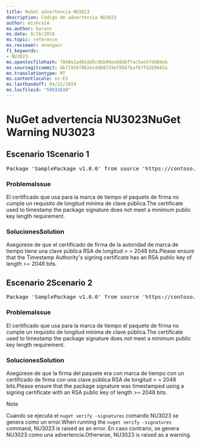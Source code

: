 ```yaml
---
title: NuGet advertencia NU3023
description: Código de advertencia NU3023
author: mishra14
ms.author: karann
ms.date: 8/16/2018
ms.topic: reference
ms.reviewer: anangaur
f1_keywords:
- NU3023
ms.openlocfilehash: 7848a1a402dd5c9bb99ea68dbffac5ee57dd84eb
ms.sourcegitcommit: 6b71926f062ecddb8729ef8567baf67fd269642a
ms.translationtype: MT
ms.contentlocale: es-ES
ms.lasthandoff: 04/22/2019
ms.locfileid: "59931610"
---
```

# <a name="nuget-warning-nu3023"></a><span data-ttu-id="38fdd-103">NuGet advertencia NU3023</span><span class="sxs-lookup"><span data-stu-id="38fdd-103">NuGet Warning NU3023</span></span>

## <a name="scenario-1"></a><span data-ttu-id="38fdd-104">Escenario 1</span><span class="sxs-lookup"><span data-stu-id="38fdd-104">Scenario 1</span></span>

<pre>Package 'SamplePackage v1.0.0' from source 'https://contoso.com/index.json': The timestamp certificate does not meet a minimum public key length requirement.</pre>

### <a name="issue"></a><span data-ttu-id="38fdd-105">Problema</span><span class="sxs-lookup"><span data-stu-id="38fdd-105">Issue</span></span>

<span data-ttu-id="38fdd-106">El certificado que usa para la marca de tiempo el paquete de firma no cumple un requisito de longitud mínima de clave pública.</span><span class="sxs-lookup"><span data-stu-id="38fdd-106">The certificate used to timestamp the package signature does not meet a minimum public key length requirement.</span></span>


### <a name="solution"></a><span data-ttu-id="38fdd-107">Soluciones</span><span class="sxs-lookup"><span data-stu-id="38fdd-107">Solution</span></span>

<span data-ttu-id="38fdd-108">Asegúrese de que el certificado de firma de la autoridad de marca de tiempo tiene una clave pública RSA de longitud > = 2048 bits.</span><span class="sxs-lookup"><span data-stu-id="38fdd-108">Please ensure that the  Timestamp Authority's signing certificate has an RSA public key of length >= 2048 bits.</span></span>



## <a name="scenario-2"></a><span data-ttu-id="38fdd-109">Escenario 2</span><span class="sxs-lookup"><span data-stu-id="38fdd-109">Scenario 2</span></span>

<pre>Package 'SamplePackage v1.0.0' from source 'https://contoso.com/index.json': The primary signature's timestamp certificate does not meet a minimum public key length requirement.</pre>

### <a name="issue"></a><span data-ttu-id="38fdd-110">Problema</span><span class="sxs-lookup"><span data-stu-id="38fdd-110">Issue</span></span>

<span data-ttu-id="38fdd-111">El certificado que usa para la marca de tiempo el paquete de firma no cumple un requisito de longitud mínima de clave pública.</span><span class="sxs-lookup"><span data-stu-id="38fdd-111">The certificate used to timestamp the package signature does not meet a minimum public key length requirement.</span></span>


### <a name="solution"></a><span data-ttu-id="38fdd-112">Soluciones</span><span class="sxs-lookup"><span data-stu-id="38fdd-112">Solution</span></span>

<span data-ttu-id="38fdd-113">Asegúrese de que la firma del paquete era con marca de tiempo con un certificado de firma con una clave pública RSA de longitud > = 2048 bits.</span><span class="sxs-lookup"><span data-stu-id="38fdd-113">Please ensure that the package signature was timestamped using a signing certificate with an RSA public key of length >= 2048 bits.</span></span>


> [!Note]
> <span data-ttu-id="38fdd-114">Cuando se ejecuta el `nuget verify -signatures` comando NU3023 se genera como un error.</span><span class="sxs-lookup"><span data-stu-id="38fdd-114">When running the `nuget verify -signatures` command, NU3023 is raised as an error.</span></span> <span data-ttu-id="38fdd-115">En caso contrario, se genera NU3023 como una advertencia.</span><span class="sxs-lookup"><span data-stu-id="38fdd-115">Otherwise, NU3023 is raised as a warning.</span></span>